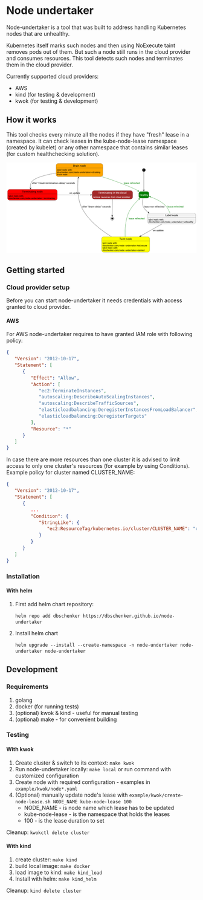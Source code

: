 # Node undertaker

Node-undertaker is a tool that was built to address handling Kubernetes nodes that are unhealthy.

Kubernetes itself marks such nodes and then using NoExecute taint removes pods out of them. But such a node still
runs in the cloud provider and consumes resources. This tool detects such nodes and terminates them in the cloud provider.

Currently supported cloud providers:
* AWS
* kind (for testing & development)
* kwok (for testing & development)

## How it works

This tool checks every minute all the nodes if they have "fresh" lease in a namespace.
It can check leases in the kube-node-lease namespace (created by kubelet) or any other namespace that contains similar leases (for custom healthchecking solution).

![Diagram](docs/states.png)


## Getting started

### Cloud provider setup

Before you can start node-undertaker it needs credentials with access granted to cloud provider.

#### AWS
For AWS node-undertaker requires to have granted IAM role with following policy:

```json
{
   "Version": "2012-10-17",
   "Statement": [
      {
         "Effect": "Allow",
         "Action": [
            "ec2:TerminateInstances",
            "autoscaling:DescribeAutoScalingInstances",
            "autoscaling:DescribeTrafficSources",
            "elasticloadbalancing:DeregisterInstancesFromLoadBalancer",
            "elasticloadbalancing:DeregisterTargets"
         ],
         "Resource": "*"
      }
   ]
}
```

In case there are more resources than one cluster it is advised to limit access to only one cluster's resources (for example by using Conditions). Example policy for cluster named CLUSTER_NAME: 

```json
{
   "Version": "2012-10-17",
   "Statement": [
      {
         ...
         "Condition": {
            "StringLike": {
               "ec2:ResourceTag/kubernetes.io/cluster/CLUSTER_NAME": "owned"
            }
         }
      }
   ]
}
```

### Installation
#### With helm

1. First add helm chart repository:
   ```
   helm repo add dbschenker https://dbschenker.github.io/node-undertaker
   ```
2. Install helm chart
    ```shell
    helm upgrade --install --create-namespace -n node-undertaker node-undertaker node-undertaker
    ```

## Development

### Requirements

1. golang
2. docker (for running tests)
3. (optional) kwok & kind - useful for manual testing
4. (optional) make - for convenient building

### Testing

#### With kwok
1. Create cluster & switch to its context: `make kwok`
2. Run node-undertaker locally: `make local` or run command with customized configuration
3. Create node with required configuration - examples in `example/kwok/node*.yaml`
4. (Optional) manually update node's lease with `example/kwok/create-node-lease.sh NODE_NAME kube-node-lease 100`
      * NODE_NAME - is node name which lease has to be updated
      * kube-node-lease - is the namespace that holds the leases
      * 100 - is the lease duration to set

Cleanup: `kwokctl delete cluster`

#### With kind
1. create cluster: `make kind`
2. build local image: `make docker`
3. load image to kind: `make kind_load`
4. Install with helm: `make kind_helm`

Cleanup: `kind delete cluster`
